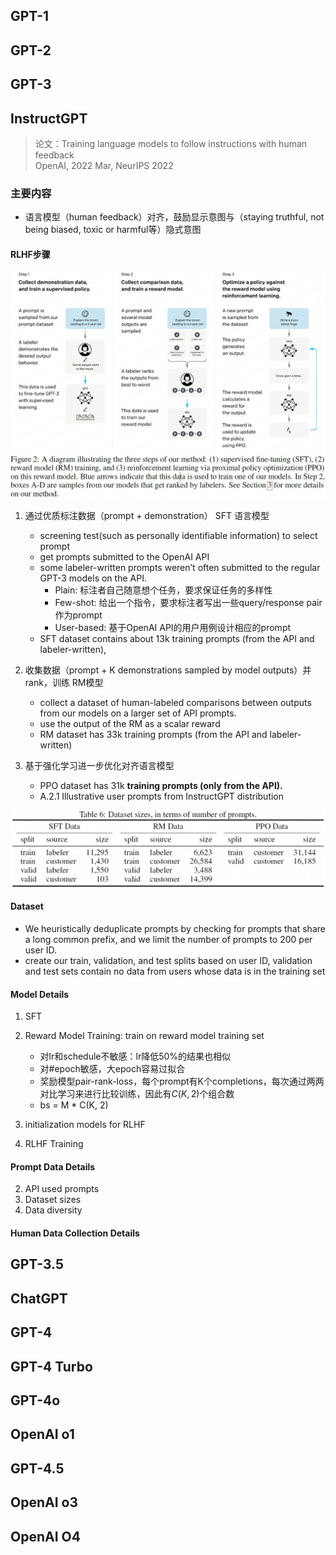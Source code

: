 ## GPT-1

## GPT-2

## GPT-3


## InstructGPT
> 论文：Training language models to follow instructions with human feedback  
> OpenAI, 2022 Mar, NeurIPS 2022

### 主要内容
- 语言模型（human feedback）对齐，鼓励显示意图与（staying truthful, not being biased, toxic or harmful等）隐式意图
#### RLHF步骤
![alt text](image.png)

1. 通过优质标注数据（prompt + demonstration） SFT 语言模型  
    
    - screening test(such as personally identifiable information) to select prompt  
    - get prompts submitted to the OpenAI API  
    - some labeler-written prompts weren’t often submitted to the regular GPT-3 models on the API.
        - Plain: 标注者自己随意想个任务，要求保证任务的多样性
        - Few-shot: 给出一个指令，要求标注者写出一些query/response pair作为prompt
        - User-based: 基于OpenAI API的用户用例设计相应的prompt
    - SFT dataset contains about 13k training prompts (from the API and labeler-written),
  
2. 收集数据（prompt + K demonstrations sampled by model outputs）并rank，训练 RM模型  
    
    - collect a dataset of human-labeled comparisons between outputs from our models on a larger set of API prompts.  
    - use the output of the RM as a scalar reward
    - RM dataset has 33k training prompts (from the API and labeler-written)
  
3. 基于强化学习进一步优化对齐语言模型

    - PPO dataset has 31k **training prompts (only from the API).**
    - A.2.1 Illustrative user prompts from InstructGPT distribution

![alt text](image-1.png)
#### Dataset
- We heuristically deduplicate prompts by checking for prompts that share a long common prefix, and we limit the number of prompts to 200 per user ID.
- create our train, validation, and test splits based on user ID, validation and test sets contain no data from users whose data is in the training set

#### Model Details
1. SFT
2. Reward Model Training: train on reward model training set

    - 对lr和schedule不敏感：lr降低50%的结果也相似
    - 对#epoch敏感，大epoch容易过拟合
    - 奖励模型pair-rank-loss，每个prompt有K个completions，每次通过两两对比学习来进行比较训练，因此有$C(K, 2)$个组合数
    - bs = M * C(K, 2)

3. initialization models for RLHF
4. RLHF Training


#### Prompt Data Details


2. API used prompts
3. Dataset sizes
4. Data diversity
#### Human Data Collection Details

## GPT-3.5

## ChatGPT

## GPT-4
## GPT-4 Turbo
## GPT-4o
## OpenAI o1
## GPT-4.5
## OpenAI o3
## OpenAI O4